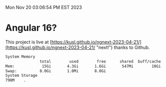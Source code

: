 Mon Nov 20 03:06:54 PM EST 2023

# Angular 16?


This project is live at [https://kusl.github.io/ngnext-2023-04-21/](https://kusl.github.io/ngnext-2023-04-21/ "next!") thanks to Github.

```bash
System Memory
               total        used        free      shared  buff/cache   available
Mem:            15Gi       4.3Gi       1.6Gi       547Mi        10Gi        10Gi
Swap:          8.0Gi       1.0Mi       8.0Gi
System Storage
790M	.
